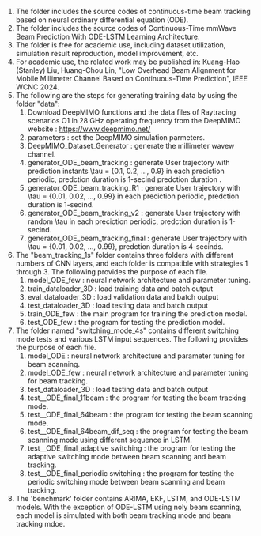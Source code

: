 1. The folder includes the source codes of continuous-time beam tracking based on neural ordinary differential equation (ODE).
2. The folder includes the source codes of Continuous-Time mmWave Beam Prediction With ODE-LSTM Learning Architecture.
3. The folder is free for academic use, including dataset utilization, simulation result reproduction, model improvement, etc.
4. For academic use, the related work may be published in:
Kuang-Hao (Stanley) Liu, Huang-Chou Lin, "Low Overhead Beam Alignment for Mobile Millimeter Channel Based on Continuous-Time Prediction", IEEE WCNC 2024.
5. The following are the steps for generating training data by using the folder "data":
   1. Download DeepMIMO functions and the data files of Raytracing scenarios O1 in 28 GHz operating frequency from the DeepMIMO website : https://www.deepmimo.net/
   2. parameters : set the DeepMIMO simulation parmeters.
   3. DeepMIMO_Dataset_Generator :  generate the millimeter wavew channel.
   4. generator_ODE_beam_tracking : generate User trajectory with prediction instants \tau = {0.1, 0.2, ..., 0.9} in each preciction periodic, predction duration is 1-secind predction duration .
   5. generator_ODE_beam_tracking_R1 : generate User trajectory with \tau = {0.01, 0.02, ..., 0.99} in each preciction periodic, predction duration is 1-secind.
   6. generator_ODE_beam_tracking_v2 : generate User trajectory with random \tau in each preciction periodic, predction duration is 1-secind.
   7. generator_ODE_beam_tracking_final : generate User trajectory with \tau = {0.01, 0.02, ..., 0.99}, predction duration is 4-secinds.
7. The "beam_tracking_1s" folder contains three folders with different numbers of CNN layers, and each folder is compatible with strategies 1 through 3. The following provides the purpose of each file.
   1. model_ODE_few : neural network architecture and parameter tuning.
   2. train_dataloader_3D : load training data and batch output
   3. eval_dataloader_3D : load validation data and batch output 
   4. test_dataloader_3D : load testing data and batch output
   5. train_ODE_few : the main program for training the prediction model.
   6. test_ODE_few : the program for testing the prediction model.
9.  The folder named "switching_mode_4s" contains different switching mode tests and various LSTM input sequences. The following provides the purpose of each file.
    1. model_ODE : neural network architecture and parameter tuning for beam scanning.
    2. model_ODE_few : neural network architecture and parameter tuning for beam tracking.
    3. test_dataloader_3D : load testing data and batch output
    4. test__ODE_final_11beam : the program for testing the beam tracking mode.
    5. test__ODE_final_64beam : the program for testing the beam scanning mode.
    6. test__ODE_final_64beam_dif_seq : the program for testing the beam scanning mode using different sequence in LSTM.
    7. test__ODE_final_adaptive switching : the program for testing the adaptive switching mode between beam scanning and beam tracking. 
    8. test__ODE_final_periodic switching : the program for testing the periodic switching mode between beam scanning and beam tracking.
11.  The 'benchmark' folder contains ARIMA, EKF, LSTM, and ODE-LSTM models. With the exception of ODE-LSTM using noly beam scanning, each model is simulated with both beam tracking mode and beam tracking mdoe.
